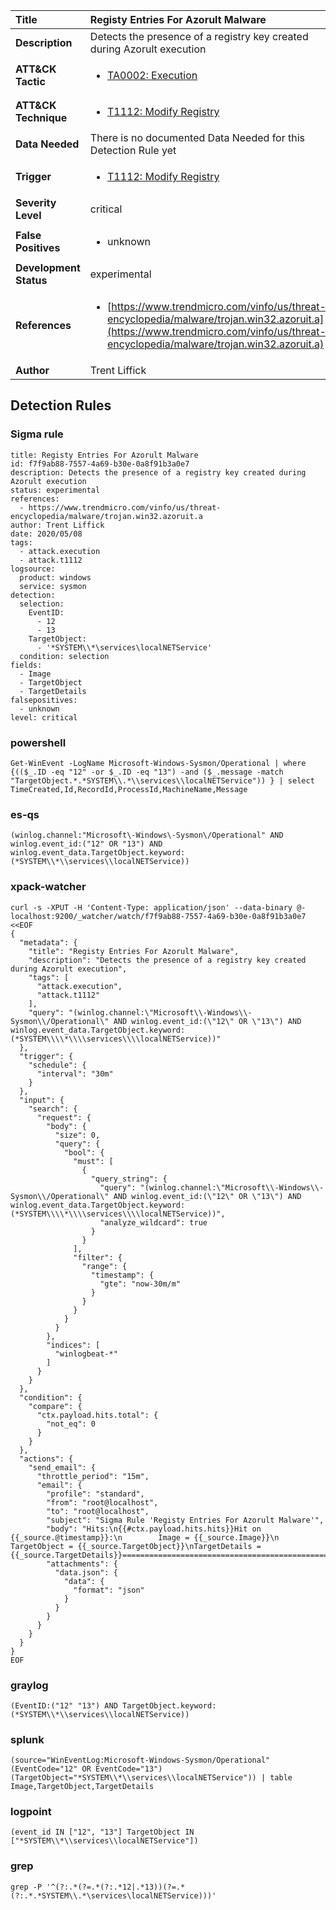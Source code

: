 | Title                    | Registy Entries For Azorult Malware       |
|:-------------------------|:------------------|
| **Description**          | Detects the presence of a registry key created during Azorult execution |
| **ATT&amp;CK Tactic**    |  <ul><li>[TA0002: Execution](https://attack.mitre.org/tactics/TA0002)</li></ul>  |
| **ATT&amp;CK Technique** | <ul><li>[T1112: Modify Registry](https://attack.mitre.org/techniques/T1112)</li></ul>  |
| **Data Needed**          |  There is no documented Data Needed for this Detection Rule yet  |
| **Trigger**              | <ul><li>[T1112: Modify Registry](../Triggers/T1112.md)</li></ul>  |
| **Severity Level**       | critical |
| **False Positives**      | <ul><li>unknown</li></ul>  |
| **Development Status**   | experimental |
| **References**           | <ul><li>[https://www.trendmicro.com/vinfo/us/threat-encyclopedia/malware/trojan.win32.azoruit.a](https://www.trendmicro.com/vinfo/us/threat-encyclopedia/malware/trojan.win32.azoruit.a)</li></ul>  |
| **Author**               | Trent Liffick |


## Detection Rules

### Sigma rule

```
title: Registy Entries For Azorult Malware
id: f7f9ab88-7557-4a69-b30e-0a8f91b3a0e7
description: Detects the presence of a registry key created during Azorult execution
status: experimental
references:
  - https://www.trendmicro.com/vinfo/us/threat-encyclopedia/malware/trojan.win32.azoruit.a
author: Trent Liffick
date: 2020/05/08
tags:
  - attack.execution
  - attack.t1112
logsource:
  product: windows
  service: sysmon
detection:
  selection:
    EventID:
      - 12
      - 13
    TargetObject:
      - '*SYSTEM\\*\services\localNETService'
  condition: selection
fields:
  - Image
  - TargetObject
  - TargetDetails
falsepositives:
  - unknown
level: critical

```





### powershell
    
```
Get-WinEvent -LogName Microsoft-Windows-Sysmon/Operational | where {(($_.ID -eq "12" -or $_.ID -eq "13") -and ($_.message -match "TargetObject.*.*SYSTEM\\.*\\services\\localNETService")) } | select TimeCreated,Id,RecordId,ProcessId,MachineName,Message
```


### es-qs
    
```
(winlog.channel:"Microsoft\-Windows\-Sysmon\/Operational" AND winlog.event_id:("12" OR "13") AND winlog.event_data.TargetObject.keyword:(*SYSTEM\\*\\services\\localNETService))
```


### xpack-watcher
    
```
curl -s -XPUT -H 'Content-Type: application/json' --data-binary @- localhost:9200/_watcher/watch/f7f9ab88-7557-4a69-b30e-0a8f91b3a0e7 <<EOF
{
  "metadata": {
    "title": "Registy Entries For Azorult Malware",
    "description": "Detects the presence of a registry key created during Azorult execution",
    "tags": [
      "attack.execution",
      "attack.t1112"
    ],
    "query": "(winlog.channel:\"Microsoft\\-Windows\\-Sysmon\\/Operational\" AND winlog.event_id:(\"12\" OR \"13\") AND winlog.event_data.TargetObject.keyword:(*SYSTEM\\\\*\\\\services\\\\localNETService))"
  },
  "trigger": {
    "schedule": {
      "interval": "30m"
    }
  },
  "input": {
    "search": {
      "request": {
        "body": {
          "size": 0,
          "query": {
            "bool": {
              "must": [
                {
                  "query_string": {
                    "query": "(winlog.channel:\"Microsoft\\-Windows\\-Sysmon\\/Operational\" AND winlog.event_id:(\"12\" OR \"13\") AND winlog.event_data.TargetObject.keyword:(*SYSTEM\\\\*\\\\services\\\\localNETService))",
                    "analyze_wildcard": true
                  }
                }
              ],
              "filter": {
                "range": {
                  "timestamp": {
                    "gte": "now-30m/m"
                  }
                }
              }
            }
          }
        },
        "indices": [
          "winlogbeat-*"
        ]
      }
    }
  },
  "condition": {
    "compare": {
      "ctx.payload.hits.total": {
        "not_eq": 0
      }
    }
  },
  "actions": {
    "send_email": {
      "throttle_period": "15m",
      "email": {
        "profile": "standard",
        "from": "root@localhost",
        "to": "root@localhost",
        "subject": "Sigma Rule 'Registy Entries For Azorult Malware'",
        "body": "Hits:\n{{#ctx.payload.hits.hits}}Hit on {{_source.@timestamp}}:\n        Image = {{_source.Image}}\n TargetObject = {{_source.TargetObject}}\nTargetDetails = {{_source.TargetDetails}}================================================================================\n{{/ctx.payload.hits.hits}}",
        "attachments": {
          "data.json": {
            "data": {
              "format": "json"
            }
          }
        }
      }
    }
  }
}
EOF

```


### graylog
    
```
(EventID:("12" "13") AND TargetObject.keyword:(*SYSTEM\\*\\services\\localNETService))
```


### splunk
    
```
(source="WinEventLog:Microsoft-Windows-Sysmon/Operational" (EventCode="12" OR EventCode="13") (TargetObject="*SYSTEM\\*\\services\\localNETService")) | table Image,TargetObject,TargetDetails
```


### logpoint
    
```
(event_id IN ["12", "13"] TargetObject IN ["*SYSTEM\\*\\services\\localNETService"])
```


### grep
    
```
grep -P '^(?:.*(?=.*(?:.*12|.*13))(?=.*(?:.*.*SYSTEM\\.*\services\localNETService)))'
```



